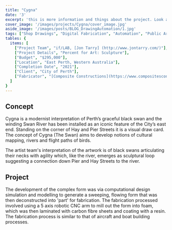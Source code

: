```yaml
---
title: "Cygna" 
date: '3'
excerpt: 'this is more information and things about the project. Look at this test, it is testing the length of the item'
cover_image: '/images/projects/Cygna/cover_image.jpg'
aside_image: '/images/posts/BLOG_DrawingAutomation/1.jpg'
tags: ["Shop Drawings", "Digital Fabrication", "Automation", "Public Art", "Grasshopper", "Computational Design", "Rhino 3D"]
tables: {
  items: [
    ["Project Team", "if/LAB, [Jon Tarry] (http://www.jontarry.com/)"],
    ["Project Details", "Percent for Art: Sculpture"],
    ["Budget", "$295,000"],
    ["Location", "East Perth, Western Australia"],
    ["Completion Date", "2021"],
    ["Client", "City of Perth"],
    ["Fabricator", "[Composite Constructions](https://www.compositesconstructions.com.au/)"],
  ]
}
---
```


## Concept

Cygna is a modernist interpretation of Perth’s graceful black swan and the winding Swan River has been installed as an iconic feature of the City’s east end. Standing on the corner of Hay and Pier Streets it is a visual draw card. The concept of Cygna (The Swan) aims to develop notions of cultural mapping, rivers and flight paths of birds.

The artist team's interpretation of the artwork is of black swans articulating their necks with agility which, like the river, emerges as sculptural loop suggesting a connection down Pier and Hay Streets to the river.

## Project

The development of the complex form was via computational design simulation and modelling to generate a sweeping, flowing form that was then deconstructed into 'part' for fabrication. The fabrication processed involved using a 5 axis robotic CNC arm to mill out the form into foam, which was then laminated with carbon fibre sheets and coating with a resin. The fabrication process is similar to that of aircraft and boat building processes.

